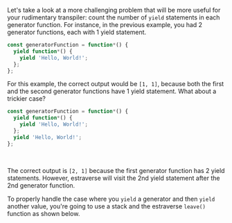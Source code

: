 Let's take a look at a more challenging problem that will be more useful for
your rudimentary transpiler: count the number of `yield` statements in each
generator function. For instance, in the previous example, you had 2 generator
functions, each with 1 yield statement.

```javascript
const generatorFunction = function*() {
  yield function*() {
    yield 'Hello, World!';
  };
};
```

For this example, the correct output would be `[1, 1]`, because both the first
and the second generator functions have 1 yield statement. What about a
trickier case?

```javascript
const generatorFunction = function*() {
  yield function*() {
    yield 'Hello, World!';
  };
  yield 'Hello, World!';
};
```

<br>

The correct output is `[2, 1]` because the first generator function has 2
yield statements. However, estraverse will visit the 2nd yield statement
after the 2nd generator function.

To properly handle the case where you `yield` a generator and then `yield`
another value, you're going to use a stack and the estraverse `leave()`
function as shown below.
